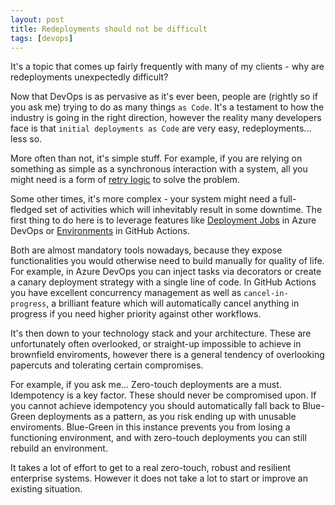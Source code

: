 ```yaml
---
layout: post
title: Redeployments should not be difficult
tags: [devops]
---
```

It's a topic that comes up fairly frequently with many of my clients - why are redeployments unexpectedly difficult?

Now that DevOps is as pervasive as it's ever been, people are (rightly so if you ask me) trying to do as many things `as Code`. It's a testament to how the industry is going in the right direction, however the reality many developers face is that `initial deployments as Code` are very easy, redeployments... less so.

More often than not, it's simple stuff. For example, if you are relying on something as simple as a synchronous interaction with a system, all you might need is a form of [retry logic](https://mattvsts.github.io/2021/08/04/on-repeatable-automations/) to solve the problem.

Some other times, it's more complex - your system might need a full-fledged set of activities which will inhevitably result in some downtime. The first thing to do here is to leverage features like [Deployment Jobs](https://learn.microsoft.com/en-us/azure/devops/pipelines/process/deployment-jobs?view=azure-devops) in Azure DevOps or [Environments](https://docs.github.com/en/actions/deployment/targeting-different-environments/using-environments-for-deployment) in GitHub Actions.  

Both are almost mandatory tools nowadays, because they expose functionalities you would otherwise need to build manually for quality of life. For example, in Azure DevOps you can inject tasks via decorators or create a canary deployment strategy with a single line of code. In GitHub Actions you have excellent concurrency management as well as `cancel-in-progress`, a brilliant feature which will automatically cancel anything in progress if you need higher priority against other workflows.

It's then down to your technology stack and your architecture. These are unfortunately often overlooked, or straight-up impossible to achieve in brownfield enviroments, however there is a general tendency of overlooking papercuts and tolerating certain compromises. 

For example, if you ask me... Zero-touch deployments are a must. Idempotency is a key factor. These should never be compromised upon. If you cannot achieve idempotency you should automatically fall back to Blue-Green deployments as a pattern, as you risk ending up with unusable enviroments. Blue-Green in this instance prevents you from losing a functioning environment, and with zero-touch deployments you can still rebuild an environment.

It takes a lot of effort to get to a real zero-touch, robust and resilient enterprise systems. However it does not take a lot to start or improve an existing situation.

